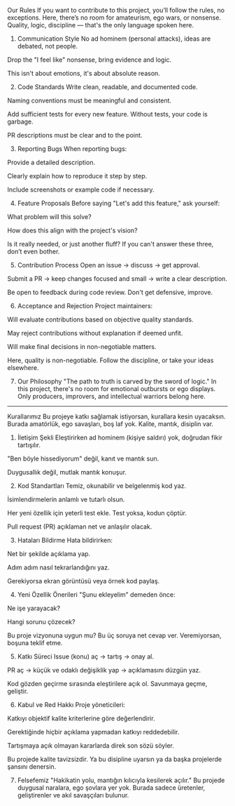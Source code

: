 Our Rules
If you want to contribute to this project, you’ll follow the rules, no exceptions.
Here, there’s no room for amateurism, ego wars, or nonsense.
Quality, logic, discipline — that's the only language spoken here.

1. Communication Style
No ad hominem (personal attacks), ideas are debated, not people.

Drop the "I feel like" nonsense, bring evidence and logic.

This isn't about emotions, it's about absolute reason.

2. Code Standards
Write clean, readable, and documented code.

Naming conventions must be meaningful and consistent.

Add sufficient tests for every new feature. Without tests, your code is garbage.

PR descriptions must be clear and to the point.

3. Reporting Bugs
When reporting bugs:

Provide a detailed description.

Clearly explain how to reproduce it step by step.

Include screenshots or example code if necessary.

4. Feature Proposals
Before saying "Let's add this feature," ask yourself:

What problem will this solve?

How does this align with the project's vision?

Is it really needed, or just another fluff?
If you can't answer these three, don’t even bother.

5. Contribution Process
Open an issue → discuss → get approval.

Submit a PR → keep changes focused and small → write a clear description.

Be open to feedback during code review. Don't get defensive, improve.

6. Acceptance and Rejection
Project maintainers:

Will evaluate contributions based on objective quality standards.

May reject contributions without explanation if deemed unfit.

Will make final decisions in non-negotiable matters.

Here, quality is non-negotiable.
Follow the discipline, or take your ideas elsewhere.

7. Our Philosophy
"The path to truth is carved by the sword of logic."
In this project, there's no room for emotional outbursts or ego displays.
Only producers, improvers, and intellectual warriors belong here.
------------------------------------------------------------------------------------------------------------------------------------------------------------------------------------------------------------
Kurallarımız
Bu projeye katkı sağlamak istiyorsan, kurallara kesin uyacaksın.
Burada amatörlük, ego savaşları, boş laf yok.
Kalite, mantık, disiplin var.

1. İletişim Şekli
Eleştirirken ad hominem (kişiye saldırı) yok, doğrudan fikir tartışılır.

"Ben böyle hissediyorum" değil, kanıt ve mantık sun.

Duygusallık değil, mutlak mantık konuşur.

2. Kod Standartları
Temiz, okunabilir ve belgelenmiş kod yaz.

İsimlendirmelerin anlamlı ve tutarlı olsun.

Her yeni özellik için yeterli test ekle. Test yoksa, kodun çöptür.

Pull request (PR) açıklaman net ve anlaşılır olacak.

3. Hataları Bildirme
Hata bildirirken:

Net bir şekilde açıklama yap.

Adım adım nasıl tekrarlandığını yaz.

Gerekiyorsa ekran görüntüsü veya örnek kod paylaş.

4. Yeni Özellik Önerileri
"Şunu ekleyelim" demeden önce:

Ne işe yarayacak?

Hangi sorunu çözecek?

Bu proje vizyonuna uygun mu?
Bu üç soruya net cevap ver. Veremiyorsan, boşuna teklif etme.

5. Katkı Süreci
Issue (konu) aç → tartış → onay al.

PR aç → küçük ve odaklı değişiklik yap → açıklamasını düzgün yaz.

Kod gözden geçirme sırasında eleştirilere açık ol. Savunmaya geçme, geliştir.

6. Kabul ve Red Hakkı
Proje yöneticileri:

Katkıyı objektif kalite kriterlerine göre değerlendirir.

Gerektiğinde hiçbir açıklama yapmadan katkıyı reddedebilir.

Tartışmaya açık olmayan kararlarda direk son sözü söyler.

Bu projede kalite tavizsizdir.
Ya bu disipline uyarsın ya da başka projelerde şansını denersin.

7. Felsefemiz
"Hakikatin yolu, mantığın kılıcıyla kesilerek açılır."
Bu projede duygusal naralara, ego şovlara yer yok.
Burada sadece üretenler, geliştirenler ve akıl savaşçıları bulunur.


